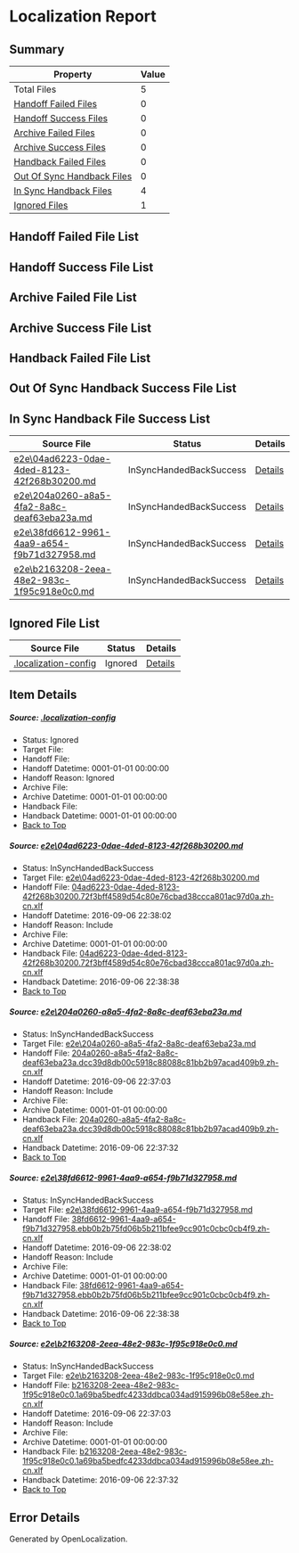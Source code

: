 # <a name='report-top'></a> Localization Report

## Summary
 Property | Value 
 -------- | ----- 
 Total Files | 5
[ Handoff Failed Files ](#handoff-failed-list)| 0
[ Handoff Success Files ](#handoff-success-list)| 0
[ Archive Failed Files ](#archive-failed-list)| 0
[ Archive Success Files ](#archive-success-list)| 0
[ Handback Failed Files ](#handback-failed-list)| 0
[ Out Of Sync Handback Files ](#outofsync-handback-success-list)| 0
[ In Sync Handback Files ](#insync-handback-success-list)| 4
[ Ignored Files ](#ignored-list)| 1

## <a name='handoff-failed-list'></a> Handoff Failed File List

## <a name='handoff-success-list'></a> Handoff Success File List

## <a name='archive-failed-list'></a> Archive Failed File List

## <a name='archive-success-list'></a> Archive Success File List

## <a name='handback-failed-list'></a> Handback Failed File List

## <a name='outofsync-handback-success-list'></a> Out Of Sync Handback Success File List

## <a name='insync-handback-success-list'></a> In Sync Handback File Success List
 Source File | Status | Details 
 ----------- | ------ | ------- 
 [e2e\04ad6223-0dae-4ded-8123-42f268b30200.md](https://github.com/OpenLocalizationTestOrg/ol-test0/blob/9771af0bfad835ccb79e2881e13e51b678548997/e2e/04ad6223-0dae-4ded-8123-42f268b30200.md) | InSyncHandedBackSuccess | [Details](#a5d592ffa561879edfc9be71aeef0244affe40fe1)
 [e2e\204a0260-a8a5-4fa2-8a8c-deaf63eba23a.md](https://github.com/OpenLocalizationTestOrg/ol-test0/blob/337b1650104bd5066e9cf5594eef5269d5f8573d/e2e/204a0260-a8a5-4fa2-8a8c-deaf63eba23a.md) | InSyncHandedBackSuccess | [Details](#9a22a6ba12328d8d0b182b2c6985d0125155819a2)
 [e2e\38fd6612-9961-4aa9-a654-f9b71d327958.md](https://github.com/OpenLocalizationTestOrg/ol-test0/blob/9771af0bfad835ccb79e2881e13e51b678548997/e2e/38fd6612-9961-4aa9-a654-f9b71d327958.md) | InSyncHandedBackSuccess | [Details](#ad0166b0dec385d19ab23bed0b1da45d4436806e3)
 [e2e\b2163208-2eea-48e2-983c-1f95c918e0c0.md](https://github.com/OpenLocalizationTestOrg/ol-test0/blob/337b1650104bd5066e9cf5594eef5269d5f8573d/e2e/b2163208-2eea-48e2-983c-1f95c918e0c0.md) | InSyncHandedBackSuccess | [Details](#bae23a1120e449f3b85961c8cef77ecb1354971b4)

## <a name='ignored-list'></a> Ignored File List
 Source File | Status | Details 
 ----------- | ------ | ------- 
 [.localization-config](https://github.com/OpenLocalizationTestOrg/ol-test0/blob/9771af0bfad835ccb79e2881e13e51b678548997/.localization-config) | Ignored | [Details](#3d4f252ac210baf56311d7e97dcc2db10974dbd20)

## Item Details
##### <a name='3d4f252ac210baf56311d7e97dcc2db10974dbd20'></a> Source: [.localization-config](https://github.com/OpenLocalizationTestOrg/ol-test0/blob/9771af0bfad835ccb79e2881e13e51b678548997/.localization-config)
* Status: Ignored
* Target File: 
* Handoff File: 
* Handoff Datetime: 0001-01-01 00:00:00
* Handoff Reason: Ignored
* Archive File: 
* Archive Datetime: 0001-01-01 00:00:00
* Handback File: 
* Handback Datetime: 0001-01-01 00:00:00
* [Back to Top](#report-top)

##### <a name='a5d592ffa561879edfc9be71aeef0244affe40fe1'></a> Source: [e2e\04ad6223-0dae-4ded-8123-42f268b30200.md](https://github.com/OpenLocalizationTestOrg/ol-test0/blob/9771af0bfad835ccb79e2881e13e51b678548997/e2e/04ad6223-0dae-4ded-8123-42f268b30200.md)
* Status: InSyncHandedBackSuccess
* Target File: [e2e\04ad6223-0dae-4ded-8123-42f268b30200.md](https://github.com/OpenLocalizationTestOrg/ol-test0-zhcn/blob/91e8cc439f9734ce00b880f3e6ac411eb45a97cb/e2e/04ad6223-0dae-4ded-8123-42f268b30200.md)
* Handoff File: [04ad6223-0dae-4ded-8123-42f268b30200.72f3bff4589d54c80e76cbad38ccca801ac97d0a.zh-cn.xlf](https://github.com/OpenLocalizationTestOrg/ol-test0-handoff/blob/34f5a08119dd680a7757d81d07422ac8e768a0a8/ol-handoff/OpenLocalizationTestOrg/ol-test0-zhcn/ci/ht/04ad6223-0dae-4ded-8123-42f268b30200.72f3bff4589d54c80e76cbad38ccca801ac97d0a.zh-cn.xlf)
* Handoff Datetime: 2016-09-06 22:38:02
* Handoff Reason: Include
* Archive File: 
* Archive Datetime: 0001-01-01 00:00:00
* Handback File: [04ad6223-0dae-4ded-8123-42f268b30200.72f3bff4589d54c80e76cbad38ccca801ac97d0a.zh-cn.xlf](https://github.com/OpenLocalizationTestOrg/ol-test0-handback/blob/89354feab16b575509887c5e44106949716ec058/ol-handback/OpenLocalizationTestOrg/ol-test0-zhcn/ci/ht/04ad6223-0dae-4ded-8123-42f268b30200.72f3bff4589d54c80e76cbad38ccca801ac97d0a.zh-cn.xlf)
* Handback Datetime: 2016-09-06 22:38:38
* [Back to Top](#report-top)

##### <a name='9a22a6ba12328d8d0b182b2c6985d0125155819a2'></a> Source: [e2e\204a0260-a8a5-4fa2-8a8c-deaf63eba23a.md](https://github.com/OpenLocalizationTestOrg/ol-test0/blob/337b1650104bd5066e9cf5594eef5269d5f8573d/e2e/204a0260-a8a5-4fa2-8a8c-deaf63eba23a.md)
* Status: InSyncHandedBackSuccess
* Target File: [e2e\204a0260-a8a5-4fa2-8a8c-deaf63eba23a.md](https://github.com/OpenLocalizationTestOrg/ol-test0-zhcn/blob/4597627d387e10c317ebed0617a326959a1cce80/e2e/204a0260-a8a5-4fa2-8a8c-deaf63eba23a.md)
* Handoff File: [204a0260-a8a5-4fa2-8a8c-deaf63eba23a.dcc39d8db00c5918c88088c81bb2b97acad409b9.zh-cn.xlf](https://github.com/OpenLocalizationTestOrg/ol-test0-handoff/blob/fb8fcd6b6515c6679e337b94873f3e141517b657/ol-handoff/OpenLocalizationTestOrg/ol-test0-zhcn/ci/high/204a0260-a8a5-4fa2-8a8c-deaf63eba23a.dcc39d8db00c5918c88088c81bb2b97acad409b9.zh-cn.xlf)
* Handoff Datetime: 2016-09-06 22:37:03
* Handoff Reason: Include
* Archive File: 
* Archive Datetime: 0001-01-01 00:00:00
* Handback File: [204a0260-a8a5-4fa2-8a8c-deaf63eba23a.dcc39d8db00c5918c88088c81bb2b97acad409b9.zh-cn.xlf](https://github.com/OpenLocalizationTestOrg/ol-test0-handback/blob/6666e881e6d41b50db3b1b862caaf9e12c5094fd/ol-handback/OpenLocalizationTestOrg/ol-test0-zhcn/ci/high/204a0260-a8a5-4fa2-8a8c-deaf63eba23a.dcc39d8db00c5918c88088c81bb2b97acad409b9.zh-cn.xlf)
* Handback Datetime: 2016-09-06 22:37:32
* [Back to Top](#report-top)

##### <a name='ad0166b0dec385d19ab23bed0b1da45d4436806e3'></a> Source: [e2e\38fd6612-9961-4aa9-a654-f9b71d327958.md](https://github.com/OpenLocalizationTestOrg/ol-test0/blob/9771af0bfad835ccb79e2881e13e51b678548997/e2e/38fd6612-9961-4aa9-a654-f9b71d327958.md)
* Status: InSyncHandedBackSuccess
* Target File: [e2e\38fd6612-9961-4aa9-a654-f9b71d327958.md](https://github.com/OpenLocalizationTestOrg/ol-test0-zhcn/blob/91e8cc439f9734ce00b880f3e6ac411eb45a97cb/e2e/38fd6612-9961-4aa9-a654-f9b71d327958.md)
* Handoff File: [38fd6612-9961-4aa9-a654-f9b71d327958.ebb0b2b75fd06b5b211bfee9cc901c0cbc0cb4f9.zh-cn.xlf](https://github.com/OpenLocalizationTestOrg/ol-test0-handoff/blob/34f5a08119dd680a7757d81d07422ac8e768a0a8/ol-handoff/OpenLocalizationTestOrg/ol-test0-zhcn/ci/ht/38fd6612-9961-4aa9-a654-f9b71d327958.ebb0b2b75fd06b5b211bfee9cc901c0cbc0cb4f9.zh-cn.xlf)
* Handoff Datetime: 2016-09-06 22:38:02
* Handoff Reason: Include
* Archive File: 
* Archive Datetime: 0001-01-01 00:00:00
* Handback File: [38fd6612-9961-4aa9-a654-f9b71d327958.ebb0b2b75fd06b5b211bfee9cc901c0cbc0cb4f9.zh-cn.xlf](https://github.com/OpenLocalizationTestOrg/ol-test0-handback/blob/89354feab16b575509887c5e44106949716ec058/ol-handback/OpenLocalizationTestOrg/ol-test0-zhcn/ci/ht/38fd6612-9961-4aa9-a654-f9b71d327958.ebb0b2b75fd06b5b211bfee9cc901c0cbc0cb4f9.zh-cn.xlf)
* Handback Datetime: 2016-09-06 22:38:38
* [Back to Top](#report-top)

##### <a name='bae23a1120e449f3b85961c8cef77ecb1354971b4'></a> Source: [e2e\b2163208-2eea-48e2-983c-1f95c918e0c0.md](https://github.com/OpenLocalizationTestOrg/ol-test0/blob/337b1650104bd5066e9cf5594eef5269d5f8573d/e2e/b2163208-2eea-48e2-983c-1f95c918e0c0.md)
* Status: InSyncHandedBackSuccess
* Target File: [e2e\b2163208-2eea-48e2-983c-1f95c918e0c0.md](https://github.com/OpenLocalizationTestOrg/ol-test0-zhcn/blob/4597627d387e10c317ebed0617a326959a1cce80/e2e/b2163208-2eea-48e2-983c-1f95c918e0c0.md)
* Handoff File: [b2163208-2eea-48e2-983c-1f95c918e0c0.1a69ba5bedfc4233ddbca034ad915996b08e58ee.zh-cn.xlf](https://github.com/OpenLocalizationTestOrg/ol-test0-handoff/blob/fb8fcd6b6515c6679e337b94873f3e141517b657/ol-handoff/OpenLocalizationTestOrg/ol-test0-zhcn/ci/high/b2163208-2eea-48e2-983c-1f95c918e0c0.1a69ba5bedfc4233ddbca034ad915996b08e58ee.zh-cn.xlf)
* Handoff Datetime: 2016-09-06 22:37:03
* Handoff Reason: Include
* Archive File: 
* Archive Datetime: 0001-01-01 00:00:00
* Handback File: [b2163208-2eea-48e2-983c-1f95c918e0c0.1a69ba5bedfc4233ddbca034ad915996b08e58ee.zh-cn.xlf](https://github.com/OpenLocalizationTestOrg/ol-test0-handback/blob/6666e881e6d41b50db3b1b862caaf9e12c5094fd/ol-handback/OpenLocalizationTestOrg/ol-test0-zhcn/ci/high/b2163208-2eea-48e2-983c-1f95c918e0c0.1a69ba5bedfc4233ddbca034ad915996b08e58ee.zh-cn.xlf)
* Handback Datetime: 2016-09-06 22:37:32
* [Back to Top](#report-top)


## Error Details

Generated by OpenLocalization.
